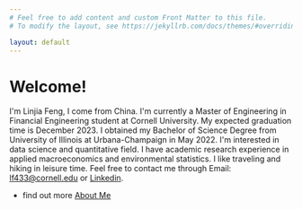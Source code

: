 ```yaml
---
# Feel free to add content and custom Front Matter to this file.
# To modify the layout, see https://jekyllrb.com/docs/themes/#overriding-theme-defaults

layout: default
---
```


# Welcome!
I'm Linjia Feng, I come from China. I'm currently a Master of Engineering in Financial Engineering student at Cornell University. My expected graduation time is December 2023. I obtained my Bachelor of Science Degree from University of Illinois at Urbana-Champaign in May 2022. I'm interested in data science and quantitative field. I have academic research experience in applied macroeconomics and environmental statistics. I like traveling and hiking in leisure time. Feel free to contact me through Email:  lf433@cornell.edu or [Linkedin](https://www.linkedin.com/in/linjia-feng-71a0ab165/).


- find out more [About Me](https://linjiaf.github.io/site/about/)